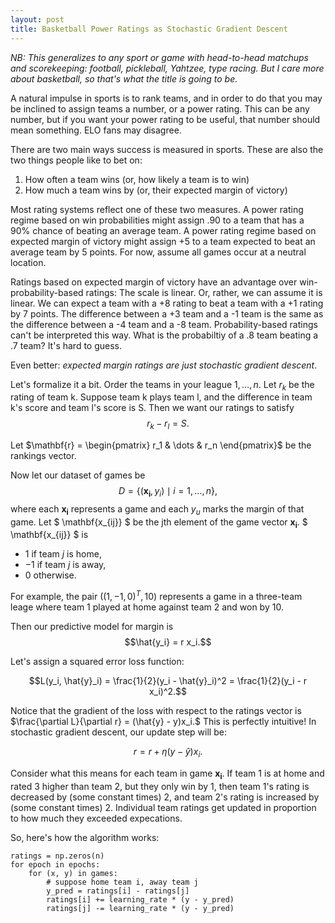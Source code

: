 ```yaml
---
layout: post
title: Basketball Power Ratings as Stochastic Gradient Descent
---
```


*NB: This generalizes to any sport or game with head-to-head matchups and scorekeeping: football, pickleball, Yahtzee, type racing. But I care more about basketball, so that's what the title is going to be.*

A natural impulse in sports is to rank teams, and in order to do that you may be inclined to assign teams a number, or a power rating. This can be any number, but if you want your power rating to be useful, that number should mean something. ELO fans may disagree.

There are two main ways success is measured in sports. These are also the two things people like to bet on:
1. How often a team wins (or, how likely a team is to win)
2. How much a team wins by (or, their expected margin of victory)

Most rating systems reflect one of these two measures. A power rating regime based on win probabilities might assign .90 to a team that has a 90% chance of beating an average team. A power rating regime based on expected margin of victory might assign +5 to a team expected to beat  an average team by 5 points. For now, assume all games occur at a neutral location.

Ratings based on expected margin of victory have an advantage over win-probability-based ratings: The scale is linear. Or, rather, we can assume it is linear. We can expect a team with a +8 rating to beat a team with a +1 rating by 7 points. The difference between a +3 team and a -1 team is the same as the difference between a -4 team and a -8 team. Probability-based ratings can't be interpreted this way. What is the probabiltiy of a .8 team beating a .7 team? It's hard to guess.

Even better: *expected margin ratings are just stochastic gradient descent*.

Let's formalize it a bit. Order the teams in your league $1, \dots, n$. Let $r_k$ be the rating of team k. Suppose team k plays team l, and the difference in team k's score and team l's score is S. Then we want our ratings to satisfy
$$r_k - r_l = S.$$

Let $\mathbf{r} = \begin{pmatrix} r_1 & \dots & r_n \end{pmatrix}$ be the rankings vector.

Now let our dataset of games be 
$$D = \{(\mathbf{x_i}, y_i) \mid i = 1, \dots, n\},$$
where each 
$\mathbf{x_i}$
 represents a game and each $y_u$ marks the margin of that game.
Let $ \mathbf{x_{ij}} $ be the jth element of the game vector $\mathbf{x_i}.$
 $ \mathbf{x_{ij}} $ is
- $1$ if team $j$ is home,
- $-1$ if team $j$ is away,
- $0$ otherwise.

For example, the pair $((1, -1, 0)^T, 10)$ represents a game in a three-team leage where team 1 played at home against team 2 and won by 10.

Then our predictive model for margin is $$\hat{y_i} = r x_i.$$

Let's assign a squared error loss function:

$$L(y_i, \hat{y}_i) = \frac{1}{2}(y_i - \hat{y}_i)^2 = \frac{1}{2}(y_i - r x_i)^2.$$

Notice that the gradient of the loss with respect to the ratings vector is $\frac{\partial L}{\partial r} = (\hat{y} - y)x_i.$ This is perfectly intuitive! In stochastic gradient descent, our update step will be:

$$r = r + \eta (y - \hat{y}) x_i.$$

Consider what this means for each team in game $\mathbf{x_i}.$ If team 1 is at home and rated 3 higher than team 2, but they only win by 1, then team 1's rating is decreased by (some constant times) 2, and team 2's rating is increased by (some constant times) 2. Individual team ratings get updated in proportion to how much they exceeded expecations.

So, here's how the algorithm works:  
```plaintext
ratings = np.zeros(n)
for epoch in epochs:
    for (x, y) in games:
        # suppose home team i, away team j
        y_pred = ratings[i] - ratings[j]
        ratings[i] += learning_rate * (y - y_pred)
        ratings[j] -= learning_rate * (y - y_pred)
```




